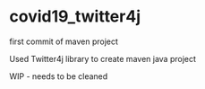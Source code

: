 # covid19_twitter4j
first commit of maven project 

Used Twitter4j library to create maven java project 

WIP - needs to be cleaned
